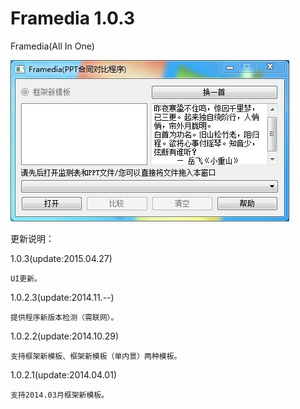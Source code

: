 Framedia 1.0.3
====

Framedia(All In One)

<img src="https://raw.githubusercontent.com/HackerX/Framedia/master/Framedia.jpg" alt="" />

更新说明：

1.0.3(update:2015.04.27)

    UI更新。

1.0.2.3(update:2014.11.--)

    提供程序新版本检测（需联网）。

1.0.2.2(update:2014.10.29)

    支持框架新模板、框架新模板（单内景）两种模板。

1.0.2.1(update:2014.04.01)

    支持2014.03月框架新模板。
